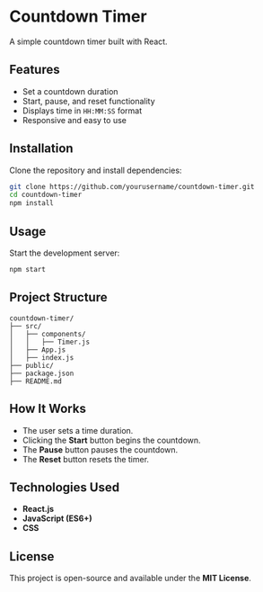 # Countdown Timer

A simple countdown timer built with React.

## Features

- Set a countdown duration
- Start, pause, and reset functionality
- Displays time in `HH:MM:SS` format
- Responsive and easy to use

## Installation

Clone the repository and install dependencies:

```sh
git clone https://github.com/yourusername/countdown-timer.git
cd countdown-timer
npm install
```

## Usage

Start the development server:

```sh
npm start
```

## Project Structure

```plaintext
countdown-timer/
├── src/
│   ├── components/
│   │   ├── Timer.js
│   ├── App.js
│   ├── index.js
├── public/
├── package.json
├── README.md
```

## How It Works

- The user sets a time duration.
- Clicking the **Start** button begins the countdown.
- The **Pause** button pauses the countdown.
- The **Reset** button resets the timer.

## Technologies Used

- **React.js**
- **JavaScript (ES6+)**
- **CSS**

## License

This project is open-source and available under the **MIT License**.

